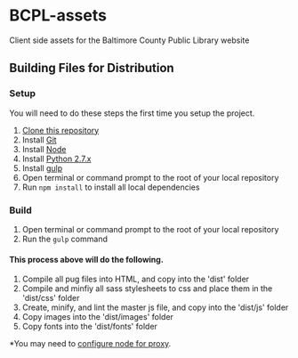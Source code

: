 # BCPL-assets
Client side assets for the Baltimore County Public Library website

## Building Files for Distribution

### Setup

You will need to do these steps the first time you setup the project.

1. [Clone this repository](https://help.github.com/articles/working-with-repositories/)
1. Install [Git](https://git-scm.com/downloads) 
1. Install [Node](https://nodejs.org/download/)
1. Install [Python 2.7.x](https://www.python.org/)
1. Install [gulp](https://github.com/gulpjs/gulp/blob/master/docs/getting-started.md)
1. Open terminal or command prompt to the root of your local repository
1. Run `npm install` to install all local dependencies

### Build

1. Open terminal or command prompt to the root of your local repository
1. Run the `gulp` command

#### This process above will do the following.

1. Compile all pug files into HTML, and copy into the 'dist' folder
1. Compile and minfiy all sass stylesheets to css and place them in the 'dist/css' folder
1. Create, minify, and lint the master js file, and copy into the 'dist/js' folder
1. Copy images into the 'dist/images' folder
1. Copy fonts into the 'dist/fonts' folder

*You may need to [configure node for proxy](http://jjasonclark.com/how-to-setup-node-behind-web-proxy/).
